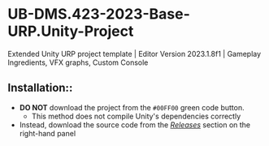 # UB-DMS.423-2023-Base-URP.Unity-Project
Extended Unity URP project template | Editor Version 2023.1.8f1 | Gameplay Ingredients, VFX graphs, Custom Console 

## Installation::
- **DO NOT** download the project from the `#00FF00` green code button. 
  - This method does not compile Unity's dependencies correctly
- Instead, download the source code from the [*Releases*](https://github.com/famousclark/UB-DMS.423-2023-Base-URP.Unity-Project/releases) section on the right-hand panel
